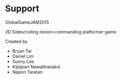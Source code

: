 # Support
GlobalGameJAM2015

2D Sidescrolling minion-commanding platformer game

Created by 
- Bryan Tai
- Daniel Lim
- Sunny Lee
- Kijtapart Nawattranakul
- Napon Taratan

